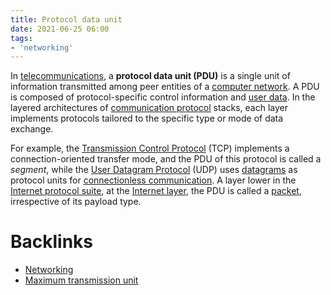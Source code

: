 ```yaml
---
title: Protocol data unit
date: 2021-06-25 06:00
tags:
- 'networking'
---
```


In [telecommunications](2021-06-25--06-02-56Z--telecommunications.md), a 
**protocol data unit (PDU)** is a single unit of information transmitted among
peer entities of a [computer network](2021-06-10--05-40-21Z--computer_network.md). 
A PDU is composed of protocol-specific control information and 
[user data](2021-06-25--06-05-29Z--payload_computing.md). In the layered
architectures of [communication protocol](2021-06-25--06-08-56Z--communication_protocol.md) 
stacks, each layer implements protocols tailored to the specific type or mode of
data exchange.

For example, the [Transmission Control Protocol](2020-10-10--18-12-22Z--tcp.md) (TCP)
implements a connection-oriented transfer mode, and the PDU of this protocol is
called a _segment_, while the [User Datagram Protocol](2020-10-11--17-36-54Z--udp.md) (UDP)
uses [datagrams](2021-06-15--06-35-50Z--datagram.md) as protocol units for 
[connectionless communication](2021-06-15--06-12-27Z--connectionless_communication.md).
A layer lower in the [Internet protocol suite](2021-06-15--06-19-15Z--internet_protocol_suite.md),
at the [Internet layer](2020-10-11--17-17-39Z--internet_layer.md), the PDU is
called a [packet](2020-10-10--18-24-24Z--packet.md), irrespective of its payload
type.

# Backlinks

- [Networking](20201006072053-networking.md)
- [Maximum transmission unit](2021-06-26--07-15-02Z--maximum_transmission_unit.md)

